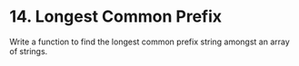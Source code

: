 # 14. Longest Common Prefix

Write a function to find the longest common prefix string amongst an array of strings. 
